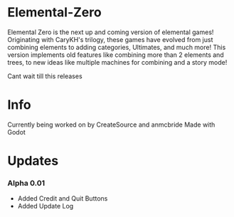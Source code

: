 # Elemental-Zero
Elemental Zero is the next up and coming version of elemental games! Originating with CaryKH's trilogy, these games have evolved from just combining elements to adding categories, Ultimates, and much more! This version implements old features like combining more than 2 elements and trees, to new ideas like multiple machines for combining and a story mode!

Cant wait till this releases

# Info
Currently being worked on by CreateSource and anmcbride
Made with Godot

# Updates
<h3> Alpha 0.01 </h3>

- Added Credit and Quit Buttons
- Added Update Log
